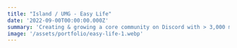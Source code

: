```yaml
---
title: "Island / UMG - Easy Life"
date: '2022-09-00T00:00:00.000Z'
summary: 'Creating & growing a core community on Discord with > 3,000 members'
image: '/assets/portfolio/easy-life-1.webp'
---
```

